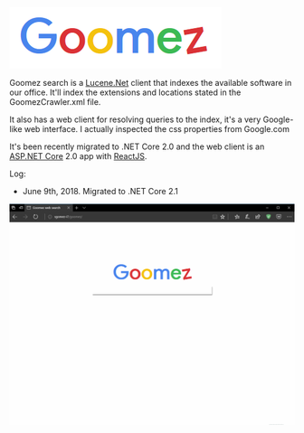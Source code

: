 ![](images/GoomezLogo.png?raw=true)

Goomez search is a [Lucene.Net](http://lucenenet.apache.org/) client that indexes the available software in our office. It'll index the extensions and locations stated in the GoomezCrawler.xml file.

It also has a web client for resolving queries to the index, it's a very Google-like web interface. I actually inspected the css properties from Google.com

It's been recently migrated to .NET Core 2.0 and the web client is an [ASP.NET Core](https://docs.microsoft.com/en-us/aspnet/core/) 2.0 app with [ReactJS](https://reactjs.org/).

Log:
- June 9th, 2018. Migrated to .NET Core 2.1

![](images/Goomez.gif?raw=true)